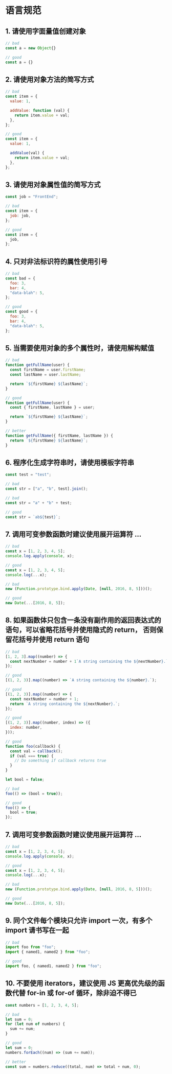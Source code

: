 <!--
 * @Author: ReturnMars
 * @Date: 2023-06-06 10:02:36
 * @LastEditors: ReturnMars
 * @LastEditTime: 2023-06-06 10:38:33
 * @Description: JS规范-语言规范
-->

# 语言规范

## 1. 请使用字面量值创建对象

```js
// bad
const a = new Object{}

// good
const a = {}
```

## 2. 请使用对象方法的简写方式

```js
// bad
const item = {
  value: 1,

  addValue: function (val) {
    return item.value + val;
  },
};

// good
const item = {
  value: 1,

  addValue(val) {
    return item.value + val;
  },
};
```

## 3. 请使用对象属性值的简写方式

```js
const job = "FrontEnd";

// bad
const item = {
  job: job,
};

// good
const item = {
  job,
};
```

## 4. 只对非法标识符的属性使用引号

```js
// bad
const bad = {
  foo: 3,
  bar: 4,
  "data-blah": 5,
};

// good
const good = {
  foo: 3,
  bar: 4,
  "data-blah": 5,
};
```

## 5. 当需要使用对象的多个属性时，请使用解构赋值

```js
// bad
function getFullName(user) {
  const firstName = user.firstName;
  const lastName = user.lastName;

  return `${firstName} ${lastName}`;
}

// good
function getFullName(user) {
  const { firstName, lastName } = user;

  return `${firstName} ${lastName}`;
}

// better
function getFullName({ firstName, lastName }) {
  return `${firstName} ${lastName}`;
}
```

## 6. 程序化生成字符串时，请使用模板字符串

```js
const test = "test";

// bad
const str = ["a", "b", test].join();

// bad
const str = "a" + "b" + test;

// good
const str = `ab${test}`;
```

## 7. 调用可变参数函数时建议使用展开运算符 ...

```js
// bad
const x = [1, 2, 3, 4, 5];
console.log.apply(console, x);

// good
const x = [1, 2, 3, 4, 5];
console.log(...x);

// bad
new (Function.prototype.bind.apply(Date, [null, 2016, 8, 5]))();

// good
new Date(...[2016, 8, 5]);
```

## 8. 如果函数体只包含一条没有副作用的返回表达式的语句，可以省略花括号并使用隐式的 return， 否则保留花括号并使用 return 语句

```js
// bad
[1, 2, 3].map((number) => {
  const nextNumber = number + 1`A string containing the ${nextNumber}.`;
});

// good
[(1, 2, 3)].map((number) => `A string containing the ${number}.`);

// good
[(1, 2, 3)].map((number) => {
  const nextNumber = number + 1;
  return `A string containing the ${nextNumber}.`;
});

// good
[(1, 2, 3)].map((number, index) => ({
  index: number,
}));

// good
function foo(callback) {
  const val = callback();
  if (val === true) {
    // Do something if callback returns true
  }
}

let bool = false;

// bad
foo(() => (bool = true));

// good
foo(() => {
  bool = true;
});
```

## 7. 调用可变参数函数时建议使用展开运算符 ...

```js
// bad
const x = [1, 2, 3, 4, 5];
console.log.apply(console, x);

// good
const x = [1, 2, 3, 4, 5];
console.log(...x);

// bad
new (Function.prototype.bind.apply(Date, [null, 2016, 8, 5]))();

// good
new Date(...[2016, 8, 5]);
```

## 9. 同个文件每个模块只允许 import 一次，有多个 import 请书写在一起

```js
// bad
import foo from "foo";
import { named1, named2 } from "foo";

// good
import foo, { named1, named2 } from "foo";
```

## 10. 不要使用 iterators，建议使用 JS 更高优先级的函数代替 for-in 或 for-of 循环，除非迫不得已

```js
const numbers = [1, 2, 3, 4, 5];

// bad
let sum = 0;
for (let num of numbers) {
  sum += num;
}

// good
let sum = 0;
numbers.forEach((num) => (sum += num));

// better
const sum = numbers.reduce((total, num) => total + num, 0);
```
